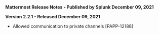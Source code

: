 **Mattermost Release Notes - Published by Splunk December 09, 2021**


**Version 2.2.1 - Released December 09, 2021**

* Allowed communication to private channels [PAPP-12188]